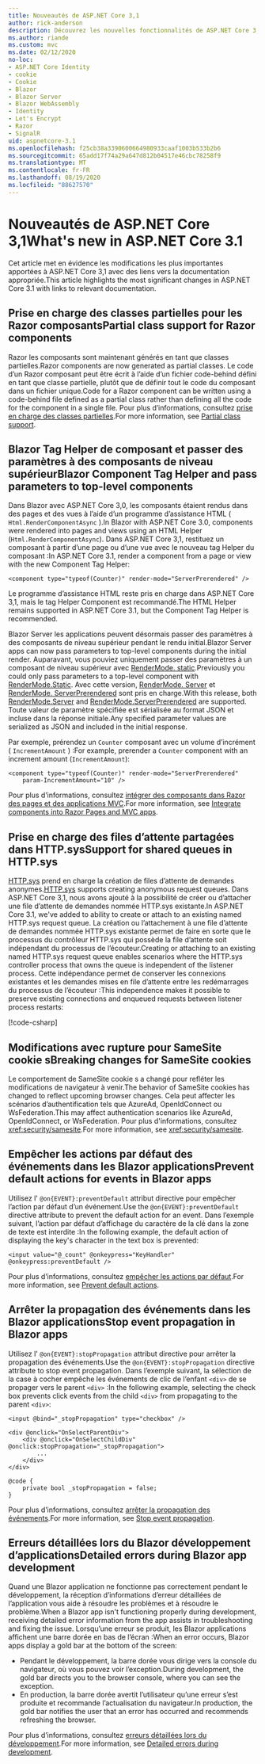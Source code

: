 ```yaml
---
title: Nouveautés de ASP.NET Core 3,1
author: rick-anderson
description: Découvrez les nouvelles fonctionnalités de ASP.NET Core 3,1.
ms.author: riande
ms.custom: mvc
ms.date: 02/12/2020
no-loc:
- ASP.NET Core Identity
- cookie
- Cookie
- Blazor
- Blazor Server
- Blazor WebAssembly
- Identity
- Let's Encrypt
- Razor
- SignalR
uid: aspnetcore-3.1
ms.openlocfilehash: f25cb38a3390600664980933caaf1003b533b2b6
ms.sourcegitcommit: 65add17f74a29a647d812b04517e46cbc78258f9
ms.translationtype: MT
ms.contentlocale: fr-FR
ms.lasthandoff: 08/19/2020
ms.locfileid: "88627570"
---
```

# <a name="whats-new-in-aspnet-core-31"></a><span data-ttu-id="b3b51-103">Nouveautés de ASP.NET Core 3,1</span><span class="sxs-lookup"><span data-stu-id="b3b51-103">What's new in ASP.NET Core 3.1</span></span>

<span data-ttu-id="b3b51-104">Cet article met en évidence les modifications les plus importantes apportées à ASP.NET Core 3,1 avec des liens vers la documentation appropriée.</span><span class="sxs-lookup"><span data-stu-id="b3b51-104">This article highlights the most significant changes in ASP.NET Core 3.1 with links to relevant documentation.</span></span>

## <a name="partial-class-support-for-no-locrazor-components"></a><span data-ttu-id="b3b51-105">Prise en charge des classes partielles pour les Razor composants</span><span class="sxs-lookup"><span data-stu-id="b3b51-105">Partial class support for Razor components</span></span>

<span data-ttu-id="b3b51-106">Razor les composants sont maintenant générés en tant que classes partielles.</span><span class="sxs-lookup"><span data-stu-id="b3b51-106">Razor components are now generated as partial classes.</span></span> <span data-ttu-id="b3b51-107">Le code d’un Razor composant peut être écrit à l’aide d’un fichier code-behind défini en tant que classe partielle, plutôt que de définir tout le code du composant dans un fichier unique.</span><span class="sxs-lookup"><span data-stu-id="b3b51-107">Code for a Razor component can be written using a code-behind file defined as a partial class rather than defining all the code for the component in a single file.</span></span> <span data-ttu-id="b3b51-108">Pour plus d’informations, consultez [prise en charge des classes partielles](xref:blazor/components/index#partial-class-support).</span><span class="sxs-lookup"><span data-stu-id="b3b51-108">For more information, see [Partial class support](xref:blazor/components/index#partial-class-support).</span></span>

## <a name="no-locblazor-component-tag-helper-and-pass-parameters-to-top-level-components"></a><span data-ttu-id="b3b51-109">Blazor Tag Helper de composant et passer des paramètres à des composants de niveau supérieur</span><span class="sxs-lookup"><span data-stu-id="b3b51-109">Blazor Component Tag Helper and pass parameters to top-level components</span></span>

<span data-ttu-id="b3b51-110">Dans Blazor avec ASP.NET Core 3,0, les composants étaient rendus dans des pages et des vues à l’aide d’un programme d’assistance HTML ( `Html.RenderComponentAsync` ).</span><span class="sxs-lookup"><span data-stu-id="b3b51-110">In Blazor with ASP.NET Core 3.0, components were rendered into pages and views using an HTML Helper (`Html.RenderComponentAsync`).</span></span> <span data-ttu-id="b3b51-111">Dans ASP.NET Core 3,1, restituez un composant à partir d’une page ou d’une vue avec le nouveau tag Helper du composant :</span><span class="sxs-lookup"><span data-stu-id="b3b51-111">In ASP.NET Core 3.1, render a component from a page or view with the new Component Tag Helper:</span></span>

```cshtml
<component type="typeof(Counter)" render-mode="ServerPrerendered" />
```

<span data-ttu-id="b3b51-112">Le programme d’assistance HTML reste pris en charge dans ASP.NET Core 3,1, mais le tag Helper Component est recommandé.</span><span class="sxs-lookup"><span data-stu-id="b3b51-112">The HTML Helper remains supported in ASP.NET Core 3.1, but the Component Tag Helper is recommended.</span></span>

<span data-ttu-id="b3b51-113">Blazor Server les applications peuvent désormais passer des paramètres à des composants de niveau supérieur pendant le rendu initial.</span><span class="sxs-lookup"><span data-stu-id="b3b51-113">Blazor Server apps can now pass parameters to top-level components during the initial render.</span></span> <span data-ttu-id="b3b51-114">Auparavant, vous pouviez uniquement passer des paramètres à un composant de niveau supérieur avec [RenderMode. static](xref:Microsoft.AspNetCore.Mvc.Rendering.RenderMode.Static).</span><span class="sxs-lookup"><span data-stu-id="b3b51-114">Previously you could only pass parameters to a top-level component with [RenderMode.Static](xref:Microsoft.AspNetCore.Mvc.Rendering.RenderMode.Static).</span></span> <span data-ttu-id="b3b51-115">Avec cette version, [RenderMode. Server](xref:Microsoft.AspNetCore.Mvc.Rendering.RenderMode.Server) et [RenderMode. ServerPrerendered](xref:Microsoft.AspNetCore.Mvc.Rendering.RenderMode.ServerPrerendered) sont pris en charge.</span><span class="sxs-lookup"><span data-stu-id="b3b51-115">With this release, both [RenderMode.Server](xref:Microsoft.AspNetCore.Mvc.Rendering.RenderMode.Server) and [RenderMode.ServerPrerendered](xref:Microsoft.AspNetCore.Mvc.Rendering.RenderMode.ServerPrerendered) are supported.</span></span> <span data-ttu-id="b3b51-116">Toute valeur de paramètre spécifiée est sérialisée au format JSON et incluse dans la réponse initiale.</span><span class="sxs-lookup"><span data-stu-id="b3b51-116">Any specified parameter values are serialized as JSON and included in the initial response.</span></span>

<span data-ttu-id="b3b51-117">Par exemple, prérendez un `Counter` composant avec un volume d’incrément ( `IncrementAmount` ) :</span><span class="sxs-lookup"><span data-stu-id="b3b51-117">For example, prerender a `Counter` component with an increment amount (`IncrementAmount`):</span></span>

```cshtml
<component type="typeof(Counter)" render-mode="ServerPrerendered" 
    param-IncrementAmount="10" />
```

<span data-ttu-id="b3b51-118">Pour plus d’informations, consultez [intégrer des composants dans Razor des pages et des applications MVC](xref:blazor/components/integrate-components-into-razor-pages-and-mvc-apps).</span><span class="sxs-lookup"><span data-stu-id="b3b51-118">For more information, see [Integrate components into Razor Pages and MVC apps](xref:blazor/components/integrate-components-into-razor-pages-and-mvc-apps).</span></span>

## <a name="support-for-shared-queues-in-httpsys"></a><span data-ttu-id="b3b51-119">Prise en charge des files d’attente partagées dans HTTP.sys</span><span class="sxs-lookup"><span data-stu-id="b3b51-119">Support for shared queues in HTTP.sys</span></span>

<span data-ttu-id="b3b51-120">[HTTP.sys](xref:fundamentals/servers/httpsys) prend en charge la création de files d’attente de demandes anonymes.</span><span class="sxs-lookup"><span data-stu-id="b3b51-120">[HTTP.sys](xref:fundamentals/servers/httpsys) supports creating anonymous request queues.</span></span> <span data-ttu-id="b3b51-121">Dans ASP.NET Core 3,1, nous avons ajouté à la possibilité de créer ou d’attacher une file d’attente de demandes nommée HTTP.sys existante.</span><span class="sxs-lookup"><span data-stu-id="b3b51-121">In ASP.NET Core 3.1, we've added to ability to create or attach to an existing named HTTP.sys request queue.</span></span> <span data-ttu-id="b3b51-122">La création ou l’attachement à une file d’attente de demandes nommée HTTP.sys existante permet de faire en sorte que le processus du contrôleur HTTP.sys qui possède la file d’attente soit indépendant du processus de l’écouteur.</span><span class="sxs-lookup"><span data-stu-id="b3b51-122">Creating or attaching to an existing named HTTP.sys request queue enables scenarios where the HTTP.sys controller process that owns the queue is independent of the listener process.</span></span> <span data-ttu-id="b3b51-123">Cette indépendance permet de conserver les connexions existantes et les demandes mises en file d’attente entre les redémarrages du processus de l’écouteur :</span><span class="sxs-lookup"><span data-stu-id="b3b51-123">This independence makes it possible to preserve existing connections and enqueued requests between listener process restarts:</span></span>

[!code-csharp[](sample/Program.cs?name=snippet)]

## <a name="breaking-changes-for-samesite-no-loccookies"></a><span data-ttu-id="b3b51-124">Modifications avec rupture pour SameSite cookie s</span><span class="sxs-lookup"><span data-stu-id="b3b51-124">Breaking changes for SameSite cookies</span></span>

<span data-ttu-id="b3b51-125">Le comportement de SameSite cookie s a changé pour refléter les modifications de navigateur à venir.</span><span class="sxs-lookup"><span data-stu-id="b3b51-125">The behavior of SameSite cookies has changed to reflect upcoming browser changes.</span></span> <span data-ttu-id="b3b51-126">Cela peut affecter les scénarios d’authentification tels que AzureAd, OpenIdConnect ou WsFederation.</span><span class="sxs-lookup"><span data-stu-id="b3b51-126">This may affect authentication scenarios like AzureAd, OpenIdConnect, or WsFederation.</span></span> <span data-ttu-id="b3b51-127">Pour plus d'informations, consultez <xref:security/samesite>.</span><span class="sxs-lookup"><span data-stu-id="b3b51-127">For more information, see <xref:security/samesite>.</span></span>

## <a name="prevent-default-actions-for-events-in-no-locblazor-apps"></a><span data-ttu-id="b3b51-128">Empêcher les actions par défaut des événements dans les Blazor applications</span><span class="sxs-lookup"><span data-stu-id="b3b51-128">Prevent default actions for events in Blazor apps</span></span>

<span data-ttu-id="b3b51-129">Utilisez l' `@on{EVENT}:preventDefault` attribut directive pour empêcher l’action par défaut d’un événement.</span><span class="sxs-lookup"><span data-stu-id="b3b51-129">Use the `@on{EVENT}:preventDefault` directive attribute to prevent the default action for an event.</span></span> <span data-ttu-id="b3b51-130">Dans l’exemple suivant, l’action par défaut d’affichage du caractère de la clé dans la zone de texte est interdite :</span><span class="sxs-lookup"><span data-stu-id="b3b51-130">In the following example, the default action of displaying the key's character in the text box is prevented:</span></span>

```razor
<input value="@_count" @onkeypress="KeyHandler" @onkeypress:preventDefault />
```

<span data-ttu-id="b3b51-131">Pour plus d’informations, consultez [empêcher les actions par défaut](xref:blazor/components/event-handling#prevent-default-actions).</span><span class="sxs-lookup"><span data-stu-id="b3b51-131">For more information, see [Prevent default actions](xref:blazor/components/event-handling#prevent-default-actions).</span></span>

## <a name="stop-event-propagation-in-no-locblazor-apps"></a><span data-ttu-id="b3b51-132">Arrêter la propagation des événements dans les Blazor applications</span><span class="sxs-lookup"><span data-stu-id="b3b51-132">Stop event propagation in Blazor apps</span></span>

<span data-ttu-id="b3b51-133">Utilisez l' `@on{EVENT}:stopPropagation` attribut directive pour arrêter la propagation des événements.</span><span class="sxs-lookup"><span data-stu-id="b3b51-133">Use the `@on{EVENT}:stopPropagation` directive attribute to stop event propagation.</span></span> <span data-ttu-id="b3b51-134">Dans l’exemple suivant, la sélection de la case à cocher empêche les événements de clic de l’enfant `<div>` de se propager vers le parent `<div>` :</span><span class="sxs-lookup"><span data-stu-id="b3b51-134">In the following example, selecting the check box prevents click events from the child `<div>` from propagating to the parent `<div>`:</span></span>

```razor
<input @bind="_stopPropagation" type="checkbox" />

<div @onclick="OnSelectParentDiv">
    <div @onclick="OnSelectChildDiv" @onclick:stopPropagation="_stopPropagation">
        ...
    </div>
</div>

@code {
    private bool _stopPropagation = false;
}
```

<span data-ttu-id="b3b51-135">Pour plus d’informations, consultez [arrêter la propagation des événements](xref:blazor/components/event-handling#stop-event-propagation).</span><span class="sxs-lookup"><span data-stu-id="b3b51-135">For more information, see [Stop event propagation](xref:blazor/components/event-handling#stop-event-propagation).</span></span>

## <a name="detailed-errors-during-no-locblazor-app-development"></a><span data-ttu-id="b3b51-136">Erreurs détaillées lors du Blazor développement d’applications</span><span class="sxs-lookup"><span data-stu-id="b3b51-136">Detailed errors during Blazor app development</span></span>

<span data-ttu-id="b3b51-137">Quand une Blazor application ne fonctionne pas correctement pendant le développement, la réception d’informations d’erreur détaillées de l’application vous aide à résoudre les problèmes et à résoudre le problème.</span><span class="sxs-lookup"><span data-stu-id="b3b51-137">When a Blazor app isn't functioning properly during development, receiving detailed error information from the app assists in troubleshooting and fixing the issue.</span></span> <span data-ttu-id="b3b51-138">Lorsqu’une erreur se produit, les Blazor applications affichent une barre dorée en bas de l’écran :</span><span class="sxs-lookup"><span data-stu-id="b3b51-138">When an error occurs, Blazor apps display a gold bar at the bottom of the screen:</span></span>

* <span data-ttu-id="b3b51-139">Pendant le développement, la barre dorée vous dirige vers la console du navigateur, où vous pouvez voir l’exception.</span><span class="sxs-lookup"><span data-stu-id="b3b51-139">During development, the gold bar directs you to the browser console, where you can see the exception.</span></span>
* <span data-ttu-id="b3b51-140">En production, la barre dorée avertit l’utilisateur qu’une erreur s’est produite et recommande l’actualisation du navigateur.</span><span class="sxs-lookup"><span data-stu-id="b3b51-140">In production, the gold bar notifies the user that an error has occurred and recommends refreshing the browser.</span></span>

<span data-ttu-id="b3b51-141">Pour plus d’informations, consultez [erreurs détaillées lors du développement](xref:blazor/fundamentals/handle-errors#detailed-errors-during-development).</span><span class="sxs-lookup"><span data-stu-id="b3b51-141">For more information, see [Detailed errors during development](xref:blazor/fundamentals/handle-errors#detailed-errors-during-development).</span></span>

